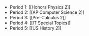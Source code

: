 - Period 1: [[Honors Physics 2]]
- Period 2: [[AP Computer Science 2]]
- Period 3: [[Pre-Calculus 2]]
- Period 4: [[IT Special Topics]]
- Period 5: [[US History 2]]